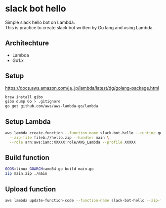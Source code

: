 slack bot hello
===

Simple slack hello bot on Lambda.  
This is practice to create slack bot written by Go lang and using Lambda.

## Architechture

- Lambda
- Go1.x

## Setup

https://docs.aws.amazon.com/ja_jp/lambda/latest/dg/golang-package.html

```sh
brew install gibo
gibo dump Go > .gitignore
go get github.com/aws/aws-lambda-go/lambda
```

## Setup Lambda

```sh
aws lambda create-function --function-name slack-bot-hello --runtime go1.x \
  --zip-file fileb://hello.zip --handler main \
  --role arn:aws:iam::XXXXX:role/AWS_Lambda --profile XXXXX

```

## Build function

```sh
GOOS=linux GOARCH=amd64 go build main.go
zip main.zip ./main
```

## Upload function

```sh
aws lambda update-function-code --function-name slack-bot-hello --zip-file fileb://main.zip --profile XXX
```
